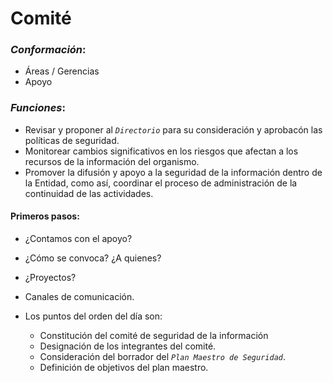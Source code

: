 # Comité

### _Conformación_:

- Áreas / Gerencias
- Apoyo

### _Funciones_:

- Revisar y proponer al _`Directorio`_ para su consideración y aprobacón las políticas de seguridad.
- Monitorear cambios significativos en los riesgos que afectan a los recursos de la información del organismo.
- Promover la difusión y apoyo a la seguridad de la información dentro de la Entidad, como así, coordinar el proceso de administración de la continuidad de las actividades.

#### Primeros pasos:

- ¿Contamos con el apoyo?
- ¿Cómo se convoca? ¿A quienes?
- ¿Proyectos?
- Canales de comunicación.

- Los puntos del orden del día son:
  - Constitución del comité de seguridad de la información
  - Designación de los integrantes del comité.
  - Consideración del borrador del _`Plan Maestro de Seguridad`_.
  - Definición de objetivos del plan maestro.

